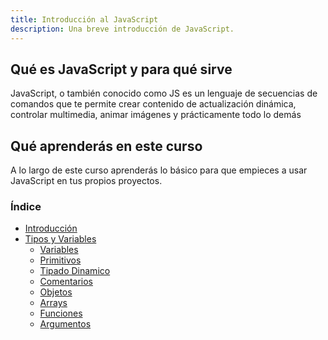 ```yaml
---
title: Introducción al JavaScript
description: Una breve introducción de JavaScript.
---
```


## Qué es JavaScript y para qué sirve
JavaScript, o también conocido como JS es un lenguaje de secuencias de comandos que te permite crear contenido de actualización dinámica, controlar multimedia, animar imágenes y prácticamente todo lo demás

## Qué aprenderás en este curso
A lo largo de este curso aprenderás lo básico para que empieces a usar JavaScript en tus propios proyectos.

### Índice
- [Introducción](/intro/)
- [Tipos y Variables](/tipos-y-variables/)
    - [Variables](/tipos-y-variables/01-variables/)
    - [Primitivos](/tipos-y-variables/02-primitivos/)
    - [Tipado Dinamico](/tipos-y-variables/03-tipado-dinamico/)
    - [Comentarios](/tipos-y-variables/04-comentarios/)
    - [Objetos](/tipos-y-variables/05-objetos/)
    - [Arrays](/tipos-y-variables/06-arrays/)
    - [Funciones](/tipos-y-variables/07-funciones/)
    - [Argumentos](/tipos-y-variables/08-argumentos/)